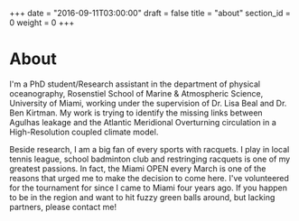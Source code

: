 +++
date = "2016-09-11T03:00:00"
draft = false
title = "about"
section_id = 0
weight = 0
+++

# About

I'm a PhD student/Research assistant in the department of physical oceanography, Rosenstiel School of Marine & Atmospheric Science, University of Miami, working under the supervision of Dr. Lisa Beal and Dr. Ben Kirtman. My work is trying to identify the missing links between Agulhas leakage and the Atlantic Meridional Overturning circulation in a High-Resolution coupled climate model.  

Beside research, I am a big fan of every sports with racquets. I play in local tennis league, school badminton club and restringing racquets is one of my greatest passions. In fact, the Miami OPEN every March is one of the reasons that urged me to make the decision to come here. I've volunteered for the tournament for since I came to Miami four years ago. If you happen to be in the region and want to hit fuzzy green balls around, but lacking partners, please contact me!
